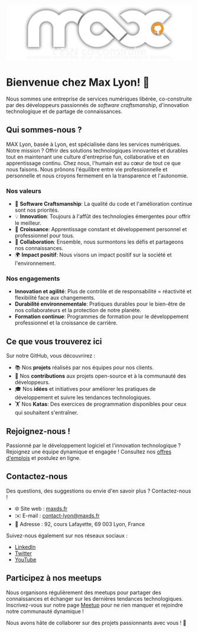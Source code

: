 ![MAX Digital Services Logo](banner.svg)

# Bienvenue chez **Max Lyon**! 🚀

Nous sommes une entreprise de services numériques libérée, co-construite par des développeurs passionnés de _software craftsmanship_, d'innovation technologique et de partage de connaissances. 

## Qui sommes-nous ?

MAX Lyon, basée à Lyon, est spécialisée dans les services numériques. Notre mission ? Offrir des solutions technologiques innovantes et durables tout en maintenant une culture d'entreprise fun, collaborative et en apprentissage continu. Chez nous, l'humain est au cœur de tout ce que nous faisons. Nous prônons l'équilibre entre vie professionnelle et personnelle et nous croyons fermement en la transparence et l'autonomie.

### Nos valeurs

- 🧠 **Software Craftsmanship**: La qualité du code et l'amélioration continue sont nos priorités.
- 💡 **Innovation**: Toujours à l'affût des technologies émergentes pour offrir le meilleur.
- 🌱 **Croissance**: Apprentissage constant et développement personnel et professionnel pour tous.
- 🤝 **Collaboration**: Ensemble, nous surmontons les défis et partageons nos connaissances.
- 🌍 **Impact positif**: Nous visons un impact positif sur la société et l'environnement.

### Nos engagements

- **Innovation et agilité**: Plus de contrôle et de responsabilité = réactivité et flexibilité face aux changements.
- **Durabilité environnementale**: Pratiques durables pour le bien-être de nos collaborateurs et la protection de notre planète.
- **Formation continue**: Programmes de formation pour le développement professionnel et la croissance de carrière.

## Ce que vous trouverez ici

Sur notre GitHub, vous découvrirez :

- 📚 Nos **projets** réalisés par nos équipes pour nos clients.
- 💼 Nos **contributions** aux projets open-source et à la communauté des développeurs.
- 🎓 Nos **idées** et initiatives pour améliorer les pratiques de développement et suivre les tendances technologiques.
- 🏋️ Nos **Katas**: Des exercices de programmation disponibles pour ceux qui souhaitent s'entraîner.

## Rejoignez-nous !

Passionné par le développement logiciel et l'innovation technologique ? Rejoignez une équipe dynamique et engagée ! Consultez nos [offres d'emplois](https://www.hellowork.com/fr-fr/entreprises/max-digital-services-lyon-132204.html) et postulez en ligne.

## Contactez-nous

Des questions, des suggestions ou envie d'en savoir plus ? Contactez-nous !

- 🌐 Site web : [maxds.fr](https://maxds.fr)
- ✉️ E-mail : [contact-lyon@maxds.fr](mailto:contact-lyon@maxds.fr)
- 📍 Adresse : 92, cours Lafayette, 69 003 Lyon, France

Suivez-nous également sur nos réseaux sociaux :

- [LinkedIn](https://www.linkedin.com/company/max-digital-services-lyon/)
- [Twitter](https://twitter.com/maxdsfrance)
- [YouTube](https://www.youtube.com/channel/UC4oL-CO7XCLgHZCqisxOi6w)

## Participez à nos meetups

Nous organisons régulièrement des meetups pour partager des connaissances et échanger sur les dernières tendances technologiques. Inscrivez-vous sur notre page [Meetup](https://www.meetup.com/max-craft/) pour ne rien manquer et rejoindre notre communauté dynamique !

Nous avons hâte de collaborer sur des projets passionnants avec vous ! 🤗